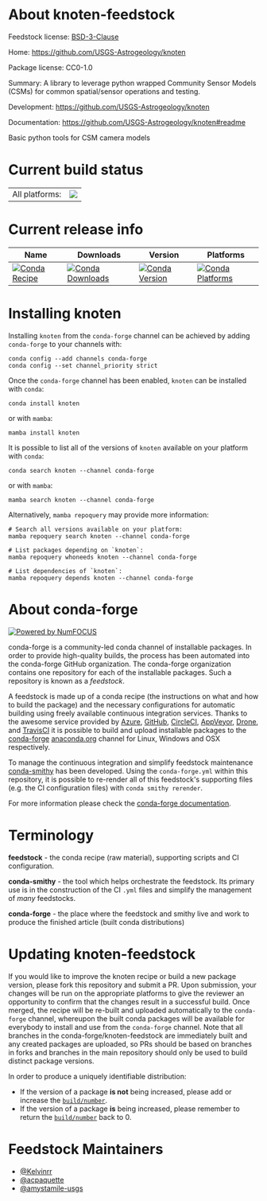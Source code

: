 About knoten-feedstock
======================

Feedstock license: [BSD-3-Clause](https://github.com/conda-forge/knoten-feedstock/blob/main/LICENSE.txt)

Home: https://github.com/USGS-Astrogeology/knoten

Package license: CC0-1.0

Summary: A library to leverage python wrapped Community Sensor Models (CSMs) for common spatial/sensor operations and testing.

Development: https://github.com/USGS-Astrogeology/knoten

Documentation: https://github.com/USGS-Astrogeology/knoten#readme

Basic python tools for CSM camera models

Current build status
====================


<table><tr><td>All platforms:</td>
    <td>
      <a href="https://dev.azure.com/conda-forge/feedstock-builds/_build/latest?definitionId=16649&branchName=main">
        <img src="https://dev.azure.com/conda-forge/feedstock-builds/_apis/build/status/knoten-feedstock?branchName=main">
      </a>
    </td>
  </tr>
</table>

Current release info
====================

| Name | Downloads | Version | Platforms |
| --- | --- | --- | --- |
| [![Conda Recipe](https://img.shields.io/badge/recipe-knoten-green.svg)](https://anaconda.org/conda-forge/knoten) | [![Conda Downloads](https://img.shields.io/conda/dn/conda-forge/knoten.svg)](https://anaconda.org/conda-forge/knoten) | [![Conda Version](https://img.shields.io/conda/vn/conda-forge/knoten.svg)](https://anaconda.org/conda-forge/knoten) | [![Conda Platforms](https://img.shields.io/conda/pn/conda-forge/knoten.svg)](https://anaconda.org/conda-forge/knoten) |

Installing knoten
=================

Installing `knoten` from the `conda-forge` channel can be achieved by adding `conda-forge` to your channels with:

```
conda config --add channels conda-forge
conda config --set channel_priority strict
```

Once the `conda-forge` channel has been enabled, `knoten` can be installed with `conda`:

```
conda install knoten
```

or with `mamba`:

```
mamba install knoten
```

It is possible to list all of the versions of `knoten` available on your platform with `conda`:

```
conda search knoten --channel conda-forge
```

or with `mamba`:

```
mamba search knoten --channel conda-forge
```

Alternatively, `mamba repoquery` may provide more information:

```
# Search all versions available on your platform:
mamba repoquery search knoten --channel conda-forge

# List packages depending on `knoten`:
mamba repoquery whoneeds knoten --channel conda-forge

# List dependencies of `knoten`:
mamba repoquery depends knoten --channel conda-forge
```


About conda-forge
=================

[![Powered by
NumFOCUS](https://img.shields.io/badge/powered%20by-NumFOCUS-orange.svg?style=flat&colorA=E1523D&colorB=007D8A)](https://numfocus.org)

conda-forge is a community-led conda channel of installable packages.
In order to provide high-quality builds, the process has been automated into the
conda-forge GitHub organization. The conda-forge organization contains one repository
for each of the installable packages. Such a repository is known as a *feedstock*.

A feedstock is made up of a conda recipe (the instructions on what and how to build
the package) and the necessary configurations for automatic building using freely
available continuous integration services. Thanks to the awesome service provided by
[Azure](https://azure.microsoft.com/en-us/services/devops/), [GitHub](https://github.com/),
[CircleCI](https://circleci.com/), [AppVeyor](https://www.appveyor.com/),
[Drone](https://cloud.drone.io/welcome), and [TravisCI](https://travis-ci.com/)
it is possible to build and upload installable packages to the
[conda-forge](https://anaconda.org/conda-forge) [anaconda.org](https://anaconda.org/)
channel for Linux, Windows and OSX respectively.

To manage the continuous integration and simplify feedstock maintenance
[conda-smithy](https://github.com/conda-forge/conda-smithy) has been developed.
Using the ``conda-forge.yml`` within this repository, it is possible to re-render all of
this feedstock's supporting files (e.g. the CI configuration files) with ``conda smithy rerender``.

For more information please check the [conda-forge documentation](https://conda-forge.org/docs/).

Terminology
===========

**feedstock** - the conda recipe (raw material), supporting scripts and CI configuration.

**conda-smithy** - the tool which helps orchestrate the feedstock.
                   Its primary use is in the construction of the CI ``.yml`` files
                   and simplify the management of *many* feedstocks.

**conda-forge** - the place where the feedstock and smithy live and work to
                  produce the finished article (built conda distributions)


Updating knoten-feedstock
=========================

If you would like to improve the knoten recipe or build a new
package version, please fork this repository and submit a PR. Upon submission,
your changes will be run on the appropriate platforms to give the reviewer an
opportunity to confirm that the changes result in a successful build. Once
merged, the recipe will be re-built and uploaded automatically to the
`conda-forge` channel, whereupon the built conda packages will be available for
everybody to install and use from the `conda-forge` channel.
Note that all branches in the conda-forge/knoten-feedstock are
immediately built and any created packages are uploaded, so PRs should be based
on branches in forks and branches in the main repository should only be used to
build distinct package versions.

In order to produce a uniquely identifiable distribution:
 * If the version of a package **is not** being increased, please add or increase
   the [``build/number``](https://docs.conda.io/projects/conda-build/en/latest/resources/define-metadata.html#build-number-and-string).
 * If the version of a package **is** being increased, please remember to return
   the [``build/number``](https://docs.conda.io/projects/conda-build/en/latest/resources/define-metadata.html#build-number-and-string)
   back to 0.

Feedstock Maintainers
=====================

* [@Kelvinrr](https://github.com/Kelvinrr/)
* [@acpaquette](https://github.com/acpaquette/)
* [@amystamile-usgs](https://github.com/amystamile-usgs/)

